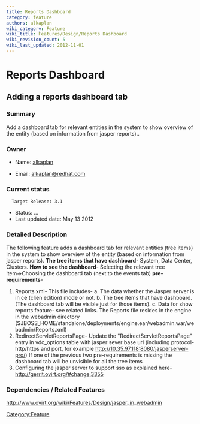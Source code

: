 ```yaml
---
title: Reports Dashboard
category: feature
authors: alkaplan
wiki_category: Feature
wiki_title: Features/Design/Reports Dashboard
wiki_revision_count: 5
wiki_last_updated: 2012-11-01
---
```


# Reports Dashboard

## Adding a reports dashboard tab

### Summary

Add a dashboard tab for relevant entities in the system to show overview of the entity (based on information from jasper reports)..

### Owner

*   Name: [ alkaplan](User:MyUser)

<!-- -->

*   Email: <alkaplan@redhat.com>

### Current status

      Target Release: 3.1

*   Status: ...
*   Last updated date: May 13 2012

### Detailed Description

The following feature adds a dashboard tab for relevant entities (tree items) in the system to show overview of the entity (based on information from jasper reports).
 **The tree items that have dashboard**- System, Data Center, Clusters.
**How to see the dashboard**- Selecting the relevant tree item=>Choosing the dashboard tab (next to the events tab)
**pre-requirements**-
1. Reports.xml- This file includes-
a. The data whether the Jasper server is in ce (clien edition) mode or not.
b. The tree items that have dashboard. (The dashboard tab will be visible just for those items).
c. Data for show reports feature- see related links.
The Reports file resides in the engine in the webadmin directory ($JBOSS_HOME/standalone/deployments/engine.ear/webadmin.war/webadmin/Reports.xml)
2. RedirectServletReportsPage- Update the "RedirectServletReportsPage" entry in vdc_options table with jasper sever base url (including protocol-http/https and port, for example <http://10.35.97.118:8080/jasperserver-pro/>)
 If one of the previous two pre-requirements is missing the dashboard tab will be unvisible for all the tree items
 3. Configuring the jasper server to support sso as explained here- <http://gerrit.ovirt.org/#change,3355>

### Dependencies / Related Features

<http://www.ovirt.org/wiki/Features/Design/jasper_in_webadmin>

<Category:Feature>
